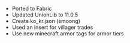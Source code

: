 - Ported to Fabric
- Updated UnionLib to 11.0.5
- Create ko_kr.json (smoong)
- Used an insert for villager trades
- Use new minecraft armor tags for armor tiers